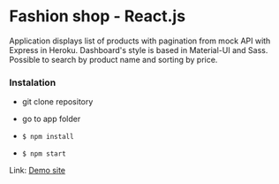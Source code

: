 # Fashion shop - React.js

Application displays list of products with pagination from mock API with Express in Heroku.
Dashboard's style is based in Material-UI and Sass. Possible to search by product name and sorting by price.

### Instalation

- git clone repository
- go to app folder

- `$ npm install`
- `$ npm start`

Link: [Demo site](https://fashionshop.netlify.app)
